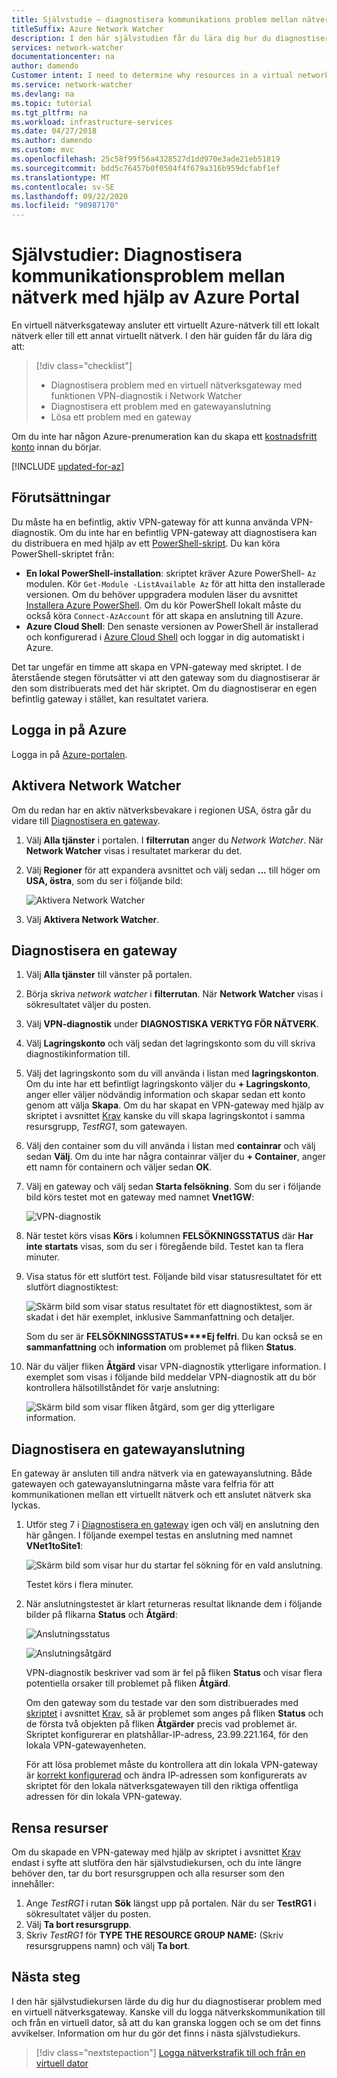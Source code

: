 ```yaml
---
title: Självstudie – diagnostisera kommunikations problem mellan nätverk med hjälp av Azure Portal
titleSuffix: Azure Network Watcher
description: I den här självstudien får du lära dig hur du diagnostiserar ett kommunikations problem mellan ett virtuellt Azure-nätverk som är anslutet till ett lokalt eller annat virtuellt nätverk, via en virtuell Azure-nätverksgateway med hjälp av Network Watcher funktion för VPN-diagnostik.
services: network-watcher
documentationcenter: na
author: damendo
Customer intent: I need to determine why resources in a virtual network can't communicate with resources in a different network.
ms.service: network-watcher
ms.devlang: na
ms.topic: tutorial
ms.tgt_pltfrm: na
ms.workload: infrastructure-services
ms.date: 04/27/2018
ms.author: damendo
ms.custom: mvc
ms.openlocfilehash: 25c58f99f56a4328527d1dd970e3ade21eb51819
ms.sourcegitcommit: bdd5c76457b0f0504f4f679a316b959dcfabf1ef
ms.translationtype: MT
ms.contentlocale: sv-SE
ms.lasthandoff: 09/22/2020
ms.locfileid: "90987170"
---
```

# <a name="tutorial-diagnose-a-communication-problem-between-networks-using-the-azure-portal"></a>Självstudier: Diagnostisera kommunikationsproblem mellan nätverk med hjälp av Azure Portal

En virtuell nätverksgateway ansluter ett virtuellt Azure-nätverk till ett lokalt nätverk eller till ett annat virtuellt nätverk. I den här guiden får du lära dig att:

> [!div class="checklist"]
> * Diagnostisera problem med en virtuell nätverksgateway med funktionen VPN-diagnostik i Network Watcher
> * Diagnostisera ett problem med en gatewayanslutning
> * Lösa ett problem med en gateway

Om du inte har någon Azure-prenumeration kan du skapa ett [kostnadsfritt konto](https://azure.microsoft.com/free/?WT.mc_id=A261C142F) innan du börjar.


[!INCLUDE [updated-for-az](../../includes/updated-for-az.md)]

## <a name="prerequisites"></a>Förutsättningar

Du måste ha en befintlig, aktiv VPN-gateway för att kunna använda VPN-diagnostik. Om du inte har en befintlig VPN-gateway att diagnostisera kan du distribuera en med hjälp av ett [PowerShell-skript](../vpn-gateway/scripts/vpn-gateway-sample-site-to-site-powershell.md?toc=%2fazure%2fnetwork-watcher%2ftoc.json). Du kan köra PowerShell-skriptet från:
- **En lokal PowerShell-installation**: skriptet kräver Azure PowerShell- `Az` modulen. Kör `Get-Module -ListAvailable Az` för att hitta den installerade versionen. Om du behöver uppgradera modulen läser du avsnittet [Installera Azure PowerShell](/powershell/azure/install-Az-ps). Om du kör PowerShell lokalt måste du också köra `Connect-AzAccount` för att skapa en anslutning till Azure.
- **Azure Cloud Shell**: Den senaste versionen av PowerShell är installerad och konfigurerad i [Azure Cloud Shell](https://shell.azure.com/powershell) och loggar in dig automatiskt i Azure.

Det tar ungefär en timme att skapa en VPN-gateway med skriptet. I de återstående stegen förutsätter vi att den gateway som du diagnostiserar är den som distribuerats med det här skriptet. Om du diagnostiserar en egen befintlig gateway i stället, kan resultatet variera.

## <a name="sign-in-to-azure"></a>Logga in på Azure

Logga in på [Azure-portalen](https://portal.azure.com).

## <a name="enable-network-watcher"></a>Aktivera Network Watcher

Om du redan har en aktiv nätverksbevakare i regionen USA, östra går du vidare till [Diagnostisera en gateway](#diagnose-a-gateway).

1. Välj **Alla tjänster** i portalen. I **filterrutan** anger du *Network Watcher*. När **Network Watcher** visas i resultatet markerar du det.
2. Välj **Regioner** för att expandera avsnittet och välj sedan **...** till höger om **USA, östra**, som du ser i följande bild:

    ![Aktivera Network Watcher](./media/diagnose-communication-problem-between-networks/enable-network-watcher.png)

3. Välj **Aktivera Network Watcher**.

## <a name="diagnose-a-gateway"></a>Diagnostisera en gateway

1. Välj **Alla tjänster** till vänster på portalen.
2. Börja skriva *network watcher* i **filterrutan**. När **Network Watcher** visas i sökresultatet väljer du posten.
3. Välj **VPN-diagnostik** under **DIAGNOSTISKA VERKTYG FÖR NÄTVERK**.
4. Välj **Lagringskonto** och välj sedan det lagringskonto som du vill skriva diagnostikinformation till.
5. Välj det lagringskonto som du vill använda i listan med **lagringskonton**. Om du inte har ett befintligt lagringskonto väljer du **+ Lagringskonto**, anger eller väljer nödvändig information och skapar sedan ett konto genom att välja **Skapa**. Om du har skapat en VPN-gateway med hjälp av skriptet i avsnittet [Krav](#prerequisites) kanske du vill skapa lagringskontot i samma resursgrupp, *TestRG1*, som gatewayen.
6. Välj den container som du vill använda i listan med **containrar** och välj sedan **Välj**. Om du inte har några containrar väljer du **+ Container**, anger ett namn för containern och väljer sedan **OK**.
7. Välj en gateway och välj sedan **Starta felsökning**. Som du ser i följande bild körs testet mot en gateway med namnet **Vnet1GW**:

    ![VPN-diagnostik](./media/diagnose-communication-problem-between-networks/vpn-diagnostics.png)

8. När testet körs visas **Körs** i kolumnen **FELSÖKNINGSSTATUS** där **Har inte startats** visas, som du ser i föregående bild. Testet kan ta flera minuter.
9. Visa status för ett slutfört test. Följande bild visar statusresultatet för ett slutfört diagnostiktest:

    ![Skärm bild som visar status resultatet för ett diagnostiktest, som är skadat i det här exemplet, inklusive Sammanfattning och detaljer.](./media/diagnose-communication-problem-between-networks/status.png)

    Som du ser är **FELSÖKNINGSSTATUS****Ej felfri**. Du kan också se en **sammanfattning** och **information** om problemet på fliken **Status**.
10. När du väljer fliken **Åtgärd** visar VPN-diagnostik ytterligare information. I exemplet som visas i följande bild meddelar VPN-diagnostik att du bör kontrollera hälsotillståndet för varje anslutning:

    ![Skärm bild som visar fliken åtgärd, som ger dig ytterligare information.](./media/diagnose-communication-problem-between-networks/action.png)

## <a name="diagnose-a-gateway-connection"></a>Diagnostisera en gatewayanslutning

En gateway är ansluten till andra nätverk via en gatewayanslutning. Både gatewayen och gatewayanslutningarna måste vara felfria för att kommunikationen mellan ett virtuellt nätverk och ett anslutet nätverk ska lyckas.

1. Utför steg 7 i [Diagnostisera en gateway](#diagnose-a-gateway) igen och välj en anslutning den här gången. I följande exempel testas en anslutning med namnet **VNet1toSite1**:

    ![Skärm bild som visar hur du startar fel sökning för en vald anslutning.](./media/diagnose-communication-problem-between-networks/connection.png)

    Testet körs i flera minuter.
2. När anslutningstestet är klart returneras resultat liknande dem i följande bilder på flikarna **Status** och **Åtgärd**:

    ![Anslutningsstatus](./media/diagnose-communication-problem-between-networks/connection-status.png)

    ![Anslutningsåtgärd](./media/diagnose-communication-problem-between-networks/connection-action.png)

    VPN-diagnostik beskriver vad som är fel på fliken **Status** och visar flera potentiella orsaker till problemet på fliken **Åtgärd**.

    Om den gateway som du testade var den som distribuerades med [skriptet](../vpn-gateway/scripts/vpn-gateway-sample-site-to-site-powershell.md?toc=%2fazure%2fnetwork-watcher%2ftoc.json) i avsnittet [Krav](#prerequisites), så är problemet som anges på fliken **Status** och de första två objekten på fliken **Åtgärder** precis vad problemet är. Skriptet konfigurerar en platshållar-IP-adress, 23.99.221.164, för den lokala VPN-gatewayenheten.

    För att lösa problemet måste du kontrollera att din lokala VPN-gateway är [korrekt konfigurerad](../vpn-gateway/vpn-gateway-about-vpn-devices.md?toc=%2fazure%2fnetwork-watcher%2ftoc.json) och ändra IP-adressen som konfigurerats av skriptet för den lokala nätverksgatewayen till den riktiga offentliga adressen för din lokala VPN-gateway.

## <a name="clean-up-resources"></a>Rensa resurser

Om du skapade en VPN-gateway med hjälp av skriptet i avsnittet [Krav](#prerequisites) endast i syfte att slutföra den här självstudiekursen, och du inte längre behöver den, tar du bort resursgruppen och alla resurser som den innehåller:

1. Ange *TestRG1* i rutan **Sök** längst upp på portalen. När du ser **TestRG1** i sökresultatet väljer du posten.
2. Välj **Ta bort resursgrupp**.
3. Skriv *TestRG1* för **TYPE THE RESOURCE GROUP NAME:** (Skriv resursgruppens namn) och välj **Ta bort**.

## <a name="next-steps"></a>Nästa steg

I den här självstudiekursen lärde du dig hur du diagnostiserar problem med en virtuell nätverksgateway. Kanske vill du logga nätverkskommunikation till och från en virtuell dator, så att du kan granska loggen och se om det finns avvikelser. Information om hur du gör det finns i nästa självstudiekurs.

> [!div class="nextstepaction"]
> [Logga nätverkstrafik till och från en virtuell dator](network-watcher-nsg-flow-logging-portal.md)
